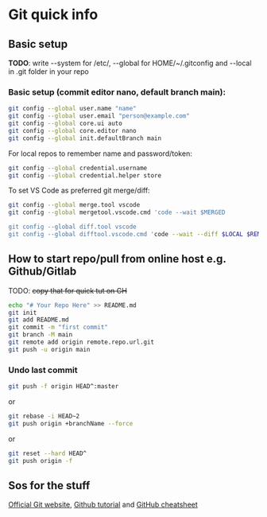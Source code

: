 # Git quick info


## Basic setup

**TODO**: write
--system for /etc/, --global for HOME/~/.gitconfig and
--local in .git folder in your repo

### Basic setup (commit editor nano, default branch main):
```bash
git config --global user.name "name"
git config --global user.email "person@example.com"
git config --global core.ui auto
git config --global core.editor nano
git config --global init.defaultBranch main
```
For local repos to remember name and password/token:
```bash
git config --global credential.username
git config --global credential.helper store
```
To set VS Code as preferred git merge/diff:
```bash
git config --global merge.tool vscode
git config --global mergetool.vscode.cmd 'code --wait $MERGED

git config --global diff.tool vscode
git config --global difftool.vscode.cmd 'code --wait --diff $LOCAL $REMOTE'
```
## How to start repo/pull from online host e.g. Github/Gitlab

TODO: ~~copy that for quick tut on GH~~

```bash
echo "# Your Repo Here" >> README.md
git init
git add README.md
git commit -m "first commit"
git branch -M main
git remote add origin remote.repo.url.git
git push -u origin main
```

### Undo last commit

```bash
git push -f origin HEAD^:master
```

or 

```bash
git rebase -i HEAD~2
git push origin +branchName --force
```

or

```bash
git reset --hard HEAD^
git push origin -f
```

## Sos for the stuff

[Official Git website](https://git-scm.com/book/en/v2/),
[Github tutorial](https://docs.github.com/en/get-started/quickstart) and
[GitHub cheatsheet](https://training.github.com/downloads/github-git-cheat-sheet/)
